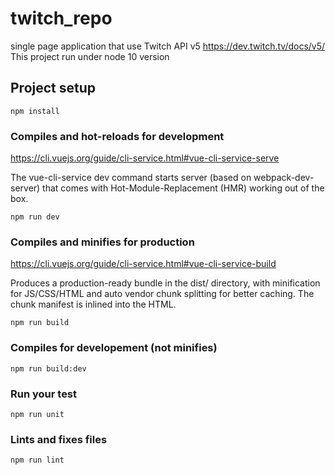 # twitch_repo

single page application that use Twitch API v5
https://dev.twitch.tv/docs/v5/
This project run under node 10 version

## Project setup
```
npm install
```

### Compiles and hot-reloads for development
https://cli.vuejs.org/guide/cli-service.html#vue-cli-service-serve

The vue-cli-service dev command starts server (based on webpack-dev-server) that comes with Hot-Module-Replacement (HMR) working out of the box.
```
npm run dev
```

### Compiles and minifies for production
https://cli.vuejs.org/guide/cli-service.html#vue-cli-service-build

Produces a production-ready bundle in the dist/ directory, with minification for JS/CSS/HTML and auto vendor chunk splitting for better caching. The chunk manifest is inlined into the HTML.
```
npm run build
```

### Compiles for developement (not minifies)
```
npm run build:dev
```

### Run your test
```
npm run unit
```

### Lints and fixes files
```
npm run lint
```
